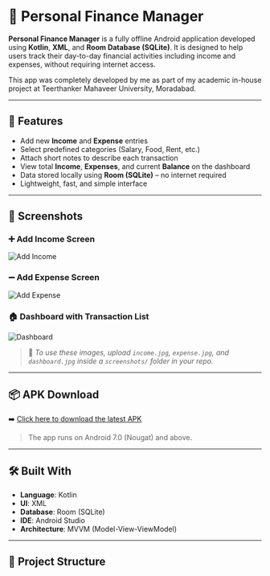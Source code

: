 # 📱 Personal Finance Manager

**Personal Finance Manager** is a fully offline Android application developed using **Kotlin**, **XML**, and **Room Database (SQLite)**. It is designed to help users track their day-to-day financial activities including income and expenses, without requiring internet access.

This app was completely developed by me as part of my academic in-house project at Teerthanker Mahaveer University, Moradabad.

---

## 🚀 Features

- Add new **Income** and **Expense** entries
- Select predefined categories (Salary, Food, Rent, etc.)
- Attach short notes to describe each transaction
- View total **Income**, **Expenses**, and current **Balance** on the dashboard
- Data stored locally using **Room (SQLite)** – no internet required
- Lightweight, fast, and simple interface

---

## 📸 Screenshots

### ➕ Add Income Screen
![Add Income](screenshots/incomePage.jpg)

### ➖ Add Expense Screen
![Add Expense](screenshots/expensePage.jpg)

### 🏠 Dashboard with Transaction List
![Dashboard](screenshots/dashboard.jpg)

> 📌 *To use these images, upload `income.jpg`, `expense.jpg`, and `dashboard.jpg` inside a `screenshots/` folder in your repo.*

---

## 📦 APK Download

➡️ [Click here to download the latest APK](https://github.com/yourusername/yourrepo/releases/latest)

> The app runs on Android 7.0 (Nougat) and above.

---

## 🛠️ Built With

- **Language**: Kotlin  
- **UI**: XML  
- **Database**: Room (SQLite)  
- **IDE**: Android Studio  
- **Architecture**: MVVM (Model-View-ViewModel)

---

## 📁 Project Structure


